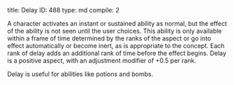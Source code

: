 title:          Delay
ID:             488
type:           md
compile:        2


A character activates an instant or sustained ability as normal, but the effect of the ability is not seen until the user choices. This ability is only available within a frame of time determined by the ranks of the aspect or go into effect automatically or become inert, as is appropriate to the concept. Each rank of delay adds an additional rank of time before the effect begins. Delay is a positive aspect, with an adjustment modifier of +0.5 per rank.

Delay is useful for abilities like potions and bombs.